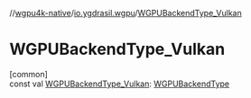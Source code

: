 //[wgpu4k-native](../../index.md)/[io.ygdrasil.wgpu](index.md)/[WGPUBackendType_Vulkan](-w-g-p-u-backend-type_-vulkan.md)

# WGPUBackendType_Vulkan

[common]\
const val [WGPUBackendType_Vulkan](-w-g-p-u-backend-type_-vulkan.md): [WGPUBackendType](-w-g-p-u-backend-type/index.md)
